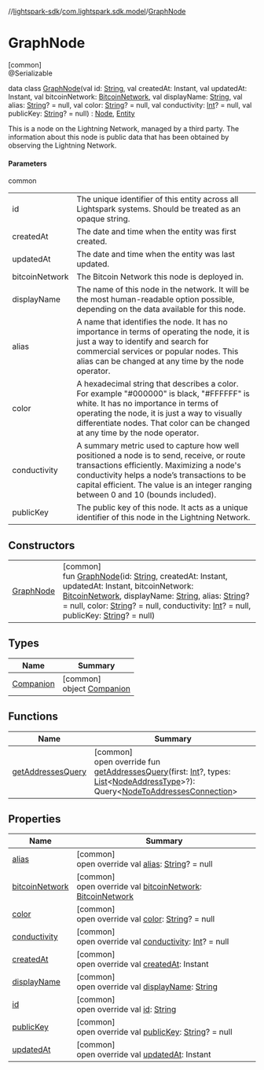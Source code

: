//[lightspark-sdk](../../../index.md)/[com.lightspark.sdk.model](../index.md)/[GraphNode](index.md)

# GraphNode

[common]\
@Serializable

data class [GraphNode](index.md)(val id: [String](https://kotlinlang.org/api/latest/jvm/stdlib/kotlin/-string/index.html), val createdAt: Instant, val updatedAt: Instant, val bitcoinNetwork: [BitcoinNetwork](../-bitcoin-network/index.md), val displayName: [String](https://kotlinlang.org/api/latest/jvm/stdlib/kotlin/-string/index.html), val alias: [String](https://kotlinlang.org/api/latest/jvm/stdlib/kotlin/-string/index.html)? = null, val color: [String](https://kotlinlang.org/api/latest/jvm/stdlib/kotlin/-string/index.html)? = null, val conductivity: [Int](https://kotlinlang.org/api/latest/jvm/stdlib/kotlin/-int/index.html)? = null, val publicKey: [String](https://kotlinlang.org/api/latest/jvm/stdlib/kotlin/-string/index.html)? = null) : [Node](../-node/index.md), [Entity](../-entity/index.md)

This is a node on the Lightning Network, managed by a third party. The information about this node is public data that has been obtained by observing the Lightning Network.

#### Parameters

common

| | |
|---|---|
| id | The unique identifier of this entity across all Lightspark systems. Should be treated as an opaque string. |
| createdAt | The date and time when the entity was first created. |
| updatedAt | The date and time when the entity was last updated. |
| bitcoinNetwork | The Bitcoin Network this node is deployed in. |
| displayName | The name of this node in the network. It will be the most human-readable option possible, depending on the data available for this node. |
| alias | A name that identifies the node. It has no importance in terms of operating the node, it is just a way to identify and search for commercial services or popular nodes. This alias can be changed at any time by the node operator. |
| color | A hexadecimal string that describes a color. For example &quot;#000000&quot; is black, &quot;#FFFFFF&quot; is white. It has no importance in terms of operating the node, it is just a way to visually differentiate nodes. That color can be changed at any time by the node operator. |
| conductivity | A summary metric used to capture how well positioned a node is to send, receive, or route transactions efficiently. Maximizing a node's conductivity helps a node’s transactions to be capital efficient. The value is an integer ranging between 0 and 10 (bounds included). |
| publicKey | The public key of this node. It acts as a unique identifier of this node in the Lightning Network. |

## Constructors

| | |
|---|---|
| [GraphNode](-graph-node.md) | [common]<br>fun [GraphNode](-graph-node.md)(id: [String](https://kotlinlang.org/api/latest/jvm/stdlib/kotlin/-string/index.html), createdAt: Instant, updatedAt: Instant, bitcoinNetwork: [BitcoinNetwork](../-bitcoin-network/index.md), displayName: [String](https://kotlinlang.org/api/latest/jvm/stdlib/kotlin/-string/index.html), alias: [String](https://kotlinlang.org/api/latest/jvm/stdlib/kotlin/-string/index.html)? = null, color: [String](https://kotlinlang.org/api/latest/jvm/stdlib/kotlin/-string/index.html)? = null, conductivity: [Int](https://kotlinlang.org/api/latest/jvm/stdlib/kotlin/-int/index.html)? = null, publicKey: [String](https://kotlinlang.org/api/latest/jvm/stdlib/kotlin/-string/index.html)? = null) |

## Types

| Name | Summary |
|---|---|
| [Companion](-companion/index.md) | [common]<br>object [Companion](-companion/index.md) |

## Functions

| Name | Summary |
|---|---|
| [getAddressesQuery](get-addresses-query.md) | [common]<br>open override fun [getAddressesQuery](get-addresses-query.md)(first: [Int](https://kotlinlang.org/api/latest/jvm/stdlib/kotlin/-int/index.html)?, types: [List](https://kotlinlang.org/api/latest/jvm/stdlib/kotlin.collections/-list/index.html)&lt;[NodeAddressType](../-node-address-type/index.md)&gt;?): Query&lt;[NodeToAddressesConnection](../-node-to-addresses-connection/index.md)&gt; |

## Properties

| Name | Summary |
|---|---|
| [alias](alias.md) | [common]<br>open override val [alias](alias.md): [String](https://kotlinlang.org/api/latest/jvm/stdlib/kotlin/-string/index.html)? = null |
| [bitcoinNetwork](bitcoin-network.md) | [common]<br>open override val [bitcoinNetwork](bitcoin-network.md): [BitcoinNetwork](../-bitcoin-network/index.md) |
| [color](color.md) | [common]<br>open override val [color](color.md): [String](https://kotlinlang.org/api/latest/jvm/stdlib/kotlin/-string/index.html)? = null |
| [conductivity](conductivity.md) | [common]<br>open override val [conductivity](conductivity.md): [Int](https://kotlinlang.org/api/latest/jvm/stdlib/kotlin/-int/index.html)? = null |
| [createdAt](created-at.md) | [common]<br>open override val [createdAt](created-at.md): Instant |
| [displayName](display-name.md) | [common]<br>open override val [displayName](display-name.md): [String](https://kotlinlang.org/api/latest/jvm/stdlib/kotlin/-string/index.html) |
| [id](id.md) | [common]<br>open override val [id](id.md): [String](https://kotlinlang.org/api/latest/jvm/stdlib/kotlin/-string/index.html) |
| [publicKey](public-key.md) | [common]<br>open override val [publicKey](public-key.md): [String](https://kotlinlang.org/api/latest/jvm/stdlib/kotlin/-string/index.html)? = null |
| [updatedAt](updated-at.md) | [common]<br>open override val [updatedAt](updated-at.md): Instant |
